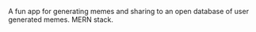 A fun app for generating memes and sharing to an open database of user generated memes. MERN stack.
